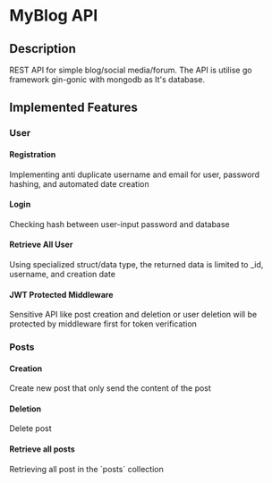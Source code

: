 <h1>MyBlog API</h1>
<h2>Description</h2>
<p>REST API for simple blog/social media/forum. The API is utilise go framework gin-gonic with mongodb as It's database.</p>
<h2>Implemented Features</h2>
<h3>User</h3>
<h4>Registration</h4>
<p>Implementing anti duplicate username and email for user, password hashing, and automated date creation</p>
<h4>Login</h4>
<p>Checking hash between user-input password and database</p>
<h4>Retrieve All User</h4>
<p>Using specialized struct/data type, the returned data is limited to _id, username, and creation date</p>
<h4>JWT Protected Middleware</h4>
<p>Sensitive API like post creation and deletion or user deletion will be protected by middleware first for token verification</p>

<h3>Posts</h3>
<h4>Creation</h4>
<p>Create new post that only send the content of the post</p>
<h4>Deletion</h4>
<p>Delete post</p>
<h4>Retrieve all posts</h4>
<p>Retrieving all post in the `posts` collection</p>
